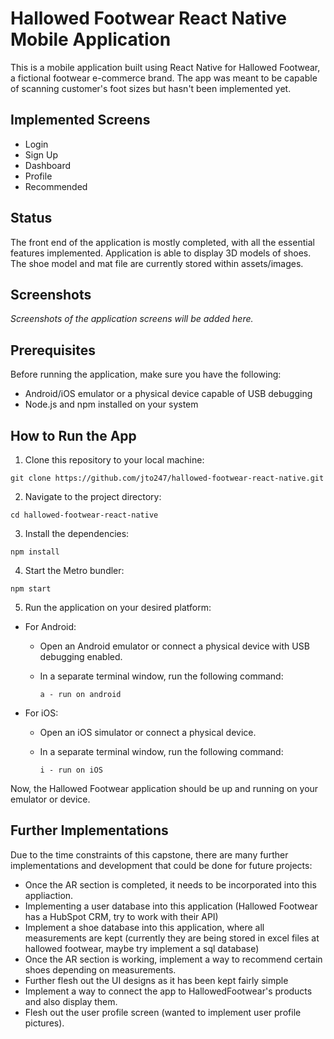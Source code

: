 # Hallowed Footwear React Native Mobile Application

This is a mobile application built using React Native for Hallowed Footwear, a fictional footwear e-commerce brand. The app was meant to be capable of scanning customer's foot sizes but hasn't been implemented yet.

## Implemented Screens
- Login
- Sign Up
- Dashboard
- Profile
- Recommended

## Status

The front end of the application is mostly completed, with all the essential features implemented. Application is able to display 3D models of shoes. The shoe model and mat file are currently stored within assets/images.

## Screenshots

*Screenshots of the application screens will be added here.*

## Prerequisites

Before running the application, make sure you have the following:

- Android/iOS emulator or a physical device capable of USB debugging
- Node.js and npm installed on your system

## How to Run the App

1. Clone this repository to your local machine:

```shell
git clone https://github.com/jto247/hallowed-footwear-react-native.git
```

2. Navigate to the project directory:

```shell
cd hallowed-footwear-react-native
```

3. Install the dependencies:

```shell
npm install
```

4. Start the Metro bundler:

```shell
npm start
```

5. Run the application on your desired platform:

- For Android:
  - Open an Android emulator or connect a physical device with USB debugging enabled.
  - In a separate terminal window, run the following command:

    ```shell
    a - run on android
    ```

- For iOS:
  - Open an iOS simulator or connect a physical device.
  - In a separate terminal window, run the following command:

    ```shell
    i - run on iOS
    ```

Now, the Hallowed Footwear application should be up and running on your emulator or device.

## Further Implementations

Due to the time constraints of this capstone, there are many further implementations and development that could be done for future projects:

- Once the AR section is completed, it needs to be incorporated into this appliaction.
- Implementing a user database into this application (Hallowed Footwear has a HubSpot CRM, try to work with their API)
- Implement a shoe database into this application, where all measurements are kept (currently they are being stored in excel files at hallowed footwear, maybe try implement a sql database)
- Once the AR section is working, implement a way to recommend certain shoes depending on measurements.
- Further flesh out the UI designs as it has been kept fairly simple
- Implement a way to connect the app to HallowedFootwear's products and also display them.
- Flesh out the user profile screen (wanted to implement user profile pictures).





